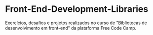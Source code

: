 # Front-End-Development-Libraries
Exercícios, desafios e projetos realizados no curso de "Bibliotecas de desenvolvimento em front-end" da plataforma Free Code Camp.
